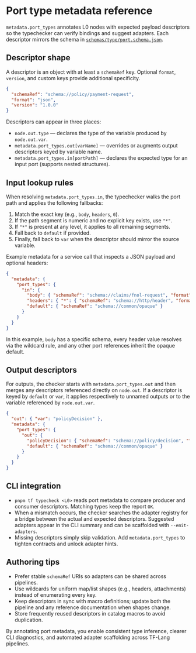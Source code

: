 # Port type metadata reference

`metadata.port_types` annotates L0 nodes with expected payload descriptors so the typechecker can verify bindings and suggest adapters. Each descriptor mirrors the schema in [`schemas/type/port.schema.json`](../../schemas/type/port.schema.json).

## Descriptor shape

A descriptor is an object with at least a `schemaRef` key. Optional `format`, `version`, and custom keys provide additional specificity.

```json
{
  "schemaRef": "schema://policy/payment-request",
  "format": "json",
  "version": "1.0.0"
}
```

Descriptors can appear in three places:

- `node.out.type` — declares the type of the variable produced by `node.out.var`.
- `metadata.port_types.out[varName]` — overrides or augments output descriptors keyed by variable name.
- `metadata.port_types.in[portPath]` — declares the expected type for an input port (supports nested structures).

## Input lookup rules

When resolving `metadata.port_types.in`, the typechecker walks the port path and applies the following fallbacks:

1. Match the exact key (e.g., `body`, `headers`, `0`).
2. If the path segment is numeric and no explicit key exists, use `"*"`.
3. If `"*"` is present at any level, it applies to all remaining segments.
4. Fall back to `default` if provided.
5. Finally, fall back to `var` when the descriptor should mirror the source variable.

Example metadata for a service call that inspects a JSON payload and optional headers:

```json
{
  "metadata": {
    "port_types": {
      "in": {
        "body": { "schemaRef": "schema://claims/fnol-request", "format": "json" },
        "headers": { "*": { "schemaRef": "schema://http/header", "format": "string" } },
        "default": { "schemaRef": "schema://common/opaque" }
      }
    }
  }
}
```

In this example, `body` has a specific schema, every header value resolves via the wildcard rule, and any other port references inherit the opaque default.

## Output descriptors

For outputs, the checker starts with `metadata.port_types.out` and then merges any descriptors referenced directly on `node.out`. If a descriptor is keyed by `default` or `var`, it applies respectively to unnamed outputs or to the variable referenced by `node.out.var`.

```json
{
  "out": { "var": "policyDecision" },
  "metadata": {
    "port_types": {
      "out": {
        "policyDecision": { "schemaRef": "schema://policy/decision", "format": "json" },
        "default": { "schemaRef": "schema://common/opaque" }
      }
    }
  }
}
```

## CLI integration

- `pnpm tf typecheck <L0>` reads port metadata to compare producer and consumer descriptors. Matching types keep the report `OK`.
- When a mismatch occurs, the checker searches the adapter registry for a bridge between the actual and expected descriptors. Suggested adapters appear in the CLI summary and can be scaffolded with `--emit-adapters`.
- Missing descriptors simply skip validation. Add `metadata.port_types` to tighten contracts and unlock adapter hints.

## Authoring tips

- Prefer stable `schemaRef` URIs so adapters can be shared across pipelines.
- Use wildcards for uniform map/list shapes (e.g., headers, attachments) instead of enumerating every key.
- Keep descriptors in sync with macro definitions; update both the pipeline and any reference documentation when shapes change.
- Store frequently reused descriptors in catalog macros to avoid duplication.

By annotating port metadata, you enable consistent type inference, clearer CLI diagnostics, and automated adapter scaffolding across TF-Lang pipelines.
